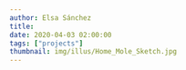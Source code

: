 ```yaml
---
author: Elsa Sánchez
title:
date: 2020-04-03 02:00:00
tags: ["projects"]
thumbnail: img/illus/Home_Mole_Sketch.jpg
---
```

